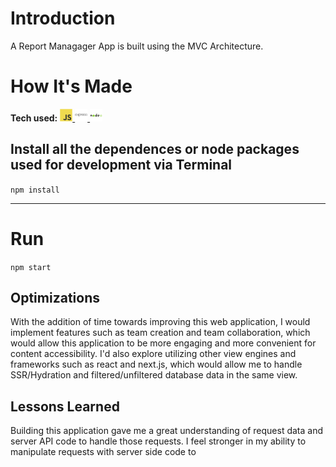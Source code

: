 # Introduction
A Report Managager App is built using the MVC Architecture.

# How It's Made

**Tech used:** <a href="https://developer.mozilla.org/en-US/docs/Web/JavaScript" target="_blank" rel="noreferrer"> <img src="https://raw.githubusercontent.com/devicons/devicon/master/icons/javascript/javascript-original.svg" alt="javascript" width="20" height="20"/> </a> <a href="https://developer.mozilla.org/en-US/docs/Learn/Server-side/Express_Nodejs/Introduction#introducing_node" target="_blank" rel="noreferrer"> <img src="https://raw.githubusercontent.com/devicons/devicon/master/icons/express/express-original-wordmark.svg" alt="express" width="20" height="20"/> </a> <a href="https://developer.mozilla.org/en-US/docs/Learn/Server-side/Express_Nodejs/Introduction#introducing_node" target="_blank" rel="noreferrer"> <img src="https://raw.githubusercontent.com/devicons/devicon/master/icons/nodejs/nodejs-original-wordmark.svg" alt="node.js" width="20" height="20"/> </a>

## Install all the dependences or node packages used for development via Terminal

`npm install`

---

# Run

`npm start`

## Optimizations

With the addition of time towards improving this web application, I would implement features such as team creation and team collaboration, which would allow this application to be more engaging and more convenient for content accessibility. I'd also explore utilizing other view engines and frameworks such as react and next.js, which would allow me to handle SSR/Hydration and filtered/unfiltered database data in the same view.

## Lessons Learned

Building this application gave me a great understanding of request data and server API code to handle those requests. I feel stronger in my ability to manipulate requests with server side code to 
